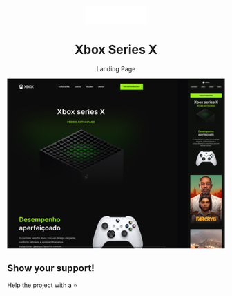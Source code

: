

<p align="center">
  <img src="./image/logo-xbox.svg" width="140px" />
</p>

<h1 align="center">Xbox Series X</h1>
<p align="center">Landing Page</p>

<p align="center">
<img src="./screenshot/screenshot.png" />
</p>


## Show your support!

Help the project with a ⭐️

